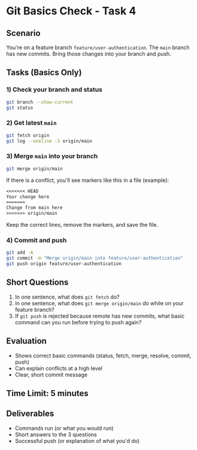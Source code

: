 # Git Basics Check - Task 4

## Scenario
You're on a feature branch `feature/user-authentication`. The `main` branch has new commits. Bring those changes into your branch and push.

## Tasks (Basics Only)

### 1) Check your branch and status
```bash
git branch --show-current
git status
```

### 2) Get latest `main`
```bash
git fetch origin
git log --oneline -3 origin/main
```

### 3) Merge `main` into your branch
```bash
git merge origin/main
```

If there is a conflict, you'll see markers like this in a file (example):
```txt
<<<<<<< HEAD
Your change here
=======
Change from main here
>>>>>>> origin/main
```
Keep the correct lines, remove the markers, and save the file.

### 4) Commit and push
```bash
git add -A
git commit -m "Merge origin/main into feature/user-authentication"
git push origin feature/user-authentication
```

## Short Questions
1) In one sentence, what does `git fetch` do?
2) In one sentence, what does `git merge origin/main` do while on your feature branch?
3) If `git push` is rejected because remote has new commits, what basic command can you run before trying to push again?

## Evaluation
- Shows correct basic commands (status, fetch, merge, resolve, commit, push)
- Can explain conflicts at a high level
- Clear, short commit message

## Time Limit: 5 minutes

## Deliverables
- Commands run (or what you would run)
- Short answers to the 3 questions
- Successful push (or explanation of what you'd do)